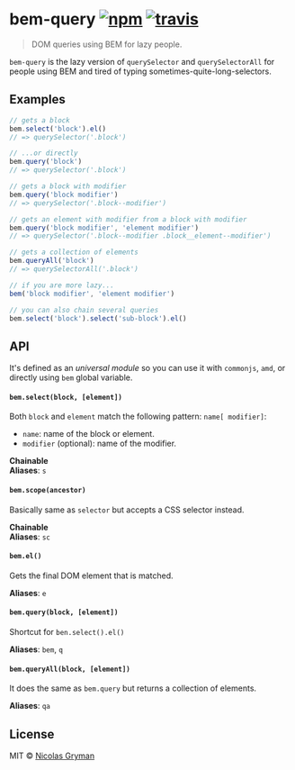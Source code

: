 # bem-query [![npm][npm-image]][npm-url] [![travis][travis-image]][travis-url]

[npm-image]: https://img.shields.io/npm/v/bem-query.svg?style=flat
[npm-url]: https://npmjs.org/package/bem-query
[travis-image]: https://img.shields.io/travis/ngryman/bem-query.svg?style=flat
[travis-url]: https://travis-ci.org/ngryman/bem-query

> DOM queries using BEM for lazy people.


`bem-query` is the lazy version of `querySelector` and `querySelectorAll` for people using
BEM and tired of typing sometimes-quite-long-selectors.


## Examples

```js
// gets a block
bem.select('block').el()
// => querySelector('.block')

// ...or directly
bem.query('block')
// => querySelector('.block')

// gets a block with modifier
bem.query('block modifier')
// => querySelector('.block--modifier')

// gets an element with modifier from a block with modifier
bem.query('block modifier', 'element modifier')
// => querySelector('.block--modifier .block__element--modifier')

// gets a collection of elements
bem.queryAll('block')
// => querySelectorAll('.block')

// if you are more lazy...
bem('block modifier', 'element modifier')

// you can also chain several queries
bem.select('block').select('sub-block').el()
```


## API

It's defined as an *universal module* so you can use it with `commonjs`, `amd`, or directly
using `bem` global variable.


#### `bem.select(block, [element])`

Both `block` and `element` match the following pattern: `name[ modifier]`:
 - `name`: name of the block or element.
 - `modifier` (optional): name of the modifier.

**Chainable**<br>
**Aliases**: `s`

#### `bem.scope(ancestor)`

Basically same as `selector` but accepts a CSS selector instead.

**Chainable**<br>
**Aliases**: `sc`

#### `bem.el()`

Gets the final DOM element that is matched.

**Aliases**: `e`

#### `bem.query(block, [element])`

Shortcut for `ben.select().el()`

**Aliases**: `bem`, `q`

#### `bem.queryAll(block, [element])`

It does the same as `bem.query` but returns a collection of elements.

**Aliases**: `qa`


## License

MIT © [Nicolas Gryman](http://ngryman.sh)
